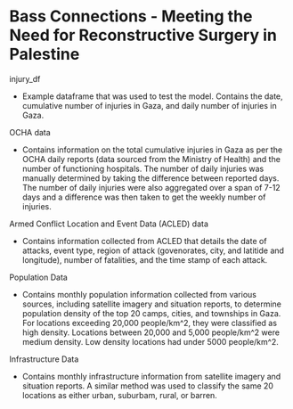 # Bass Connections - Meeting the Need for Reconstructive Surgery in Palestine


injury_df
- Example dataframe that was used to test the model. Contains the date, cumulative number of injuries in Gaza, and daily number of injuries in Gaza.
  
OCHA data
- Contains information on the total cumulative injuries in Gaza as per the OCHA daily reports (data sourced from the Ministry of Health) and the number of functioning hospitals. The number of daily injuries was manually determined by taking the difference between reported days. The number of daily injuries were also aggregated over a span of 7-12 days and a difference was then taken to get the weekly number of injuries. 

Armed Conflict Location and Event Data (ACLED) data
- Contains information collected from ACLED that details the date of attacks, event type, region of attack (govenorates, city, and latitide and longitude), number of fatalities, and the time stamp of each attack. 

Population Data
- Contains monthly population information collected from various sources, including satellite imagery and situation reports, to determine population density of the top 20 camps, cities, and townships in Gaza. For locations exceeding 20,000 people/km^2, they were classified as high density. Locations between 20,000 and 5,000 people/km^2 were medium density. Low density locations had under 5000 people/km^2. 

Infrastructure Data
- Contains monthly infrastructure information from satellite imagery and situation reports. A similar method was used to classify the same 20 locations as either urban, suburbam, rural, or barren. 


